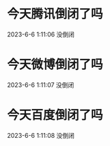 # 今天腾讯倒闭了吗

2023-6-6 1:11:06 没倒闭

# 今天微博倒闭了吗

2023-6-6 1:11:07 没倒闭

# 今天百度倒闭了吗

2023-6-6 1:11:08 没倒闭

